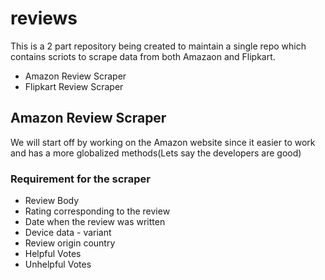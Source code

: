 # reviews
This is a 2 part repository being created to maintain a single repo which contains scriots to scrape data from both Amazaon and Flipkart.

* Amazon Review Scraper
* Flipkart Review Scraper

## Amazon Review Scraper
We will start off by working on the Amazon website since it easier to work and has a more globalized methods(Lets say the developers are good)

### Requirement for the scraper 
* Review Body
* Rating corresponding to the review
* Date when the review was written
* Device data - variant
* Review origin country
* Helpful Votes
* Unhelpful Votes
